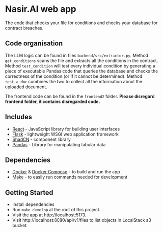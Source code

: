 # Nasir.AI web app

The code that checks your file for conditions and checks your database for contract breaches.

## Code organisation

The LLM logic can be found in files `backend/src/extractor.py`. Method `get_conditions` scans the file and extracts all the conditions in the contract.
Method `test_condition` will test every individual condition by generating a piece of executable Pandas code that queries the database and checks the correctness of the condition (or if it cannot be determined).
Method `test_a_doc` combines the two to collect all the information about the uploaded document.

The frontend code can be found in the `frontend2` folder. **Please disregard frontend folder, it contains disregarded code.**


## Includes

- [React](https://github.com/facebook/react) - JavaScript library for building user interfaces
- [Flask](https://github.com/pallets/flask) - lightweight WSGI web application framework
- [ShadCN](https://ui.shadcn.com) - component library
- [Pandas](https://pandas.pydata.org/) - Library for manipulating tabular data

## Dependencies

- [Docker](https://www.docker.com) & [Docker Compose](https://docs.docker.com/compose) - to build and run the app
- [Make](https://www.gnu.org/software/make/manual/make.html) - to easily run commands needed for development

## Getting Started

- Install dependencies
- Run `make develop` at the root of this project.
- Visit the app at http://localhost:5173.
- Visit http://localhost:8080/api/v1/files to list objects in LocalStack s3 bucket.
